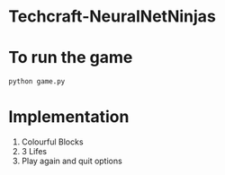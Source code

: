 # Techcraft-NeuralNetNinjas

# To run the game
`python game.py`

# Implementation

1) Colourful Blocks
2) 3 Lifes
3) Play again and quit options
